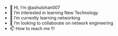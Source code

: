 - 👋 Hi, I’m @ashulohan007
- 👀 I’m interested in learning New Technology 
- 🌱 I’m currently learning networking
- 💞️ I’m looking to collaborate on network engineering
- 📫 How to reach me !!!

<!---
ashulohan007/ashulohan007 is a ✨ special ✨ repository because its `README.md` (this file) appears on your GitHub profile.
You can click the Preview link to take a look at your changes.
--->
